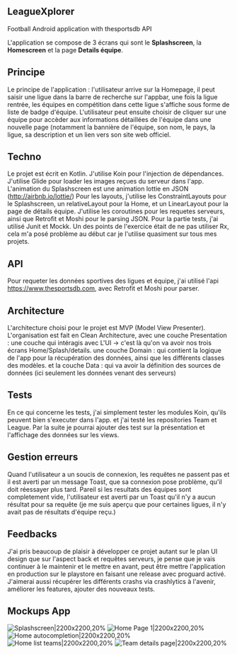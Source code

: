 ## LeagueXplorer
Football Android application with thesportsdb API 

L'application se compose de 3 écrans qui sont le **Splashscreen**, la **Homescreen** et la page **Details équipe**.
## Principe
Le principe de l'application : l'utilisateur arrive sur la Homepage, il peut saisir une ligue dans la barre de recherche sur l'appbar, une fois la ligue rentrée, les équipes en compétition dans cette ligue s'affiche sous forme de liste de badge d'équipe. L'utilisateur peut ensuite choisir de cliquer sur une équipe pour accèder aux informations détaillées de l'équipe dans une nouvelle page (notamment la bannière de l'équipe, son nom, le pays,
la ligue, sa description et un lien vers son site web officiel.

## Techno
Le projet est écrit en Kotlin. J'utilise Koin pour l'injection de dépendances.
J'utilise Glide pour loader les images reçues du serveur dans l'app. L'animation du Splashscreen est une animation lottie en JSON (http://airbnb.io/lottie/)
Pour les layouts, j'utilise les ConstraintLayouts pour le Splashscreen, un relativeLayout pour la Home, et un LinearLayout pour la page de détails équipe.
J'utilise les coroutines pour les requetes serveurs, ainsi que Retrofit et Moshi pour le parsing JSON.
Pour la partie tests, j'ai utilisé Junit et Mockk.
Un des points de l'exercice était de ne pas utiliser Rx, cela m'a posé problème au début car je l'utilise quasiment sur tous mes projets.

## API
Pour requeter les données sportives des ligues et équipe, j'ai utilisé l'api https://www.thesportsdb.com, avec Retrofit et Moshi pour parser.

## Architecture
L'architecture choisi pour le projet est MVP (Model View Presenter).
L'organisation est fait en Clean Architecture, avec une couche Presentation : une couche qui intéragis avec L'UI -> c'est là qu'on va avoir nos trois écrans Home/Splash/details.
une couche Domain : qui contient la logique de l'app pour la récupération des données, ainsi que les différents classes des modèles.
et la couche Data : qui va avoir la définition des sources de données (ici seulement les données venant des serveurs)

## Tests
En ce qui concerne les tests, j'ai simplement tester les modules Koin, qu'ils peuvent bien s'executer dans l'app.
et j'ai testé les repositories Team et League. Par la suite je pourrai ajouter des test sur la présentation et l'affichage des données sur les views.

## Gestion erreurs
Quand l'utilisateur a un soucis de connexion, les requêtes ne passent pas et il est averti par un message Toast, que sa connexion pose problème, qu'il doit réessayer plus tard.
Pareil si les resultats des équipes sont completement vide, l'utilisateur est averti par un Toast qu'il n'y a aucun résultat pour sa requête (je me suis aperçu que pour certaines ligues, il n'y avait pas de résultats d'équipe reçu.)

## Feedbacks
J'ai pris beaucoup de plaisir à développer ce projet autant sur le plan UI design que sur l'aspect back et requêtes serveurs, je pense que je vais continuer à le maintenir et le mettre en avant, peut être mettre l'application en production sur le playstore en faisant une release avec proguard activé.
J'aimerai aussi récupérer les différents crashs via crashlytics à l'avenir, améliorer les features, ajouter des nouveaux tests.

## Mockups App
![Splashscreen|2200x2200,20%](https://github.com/GuillaumeSeg/leaguexplorer/blob/master/documentation/mockup_1.png "Splashscreen")
![Home Page 1|2200x2200,20%](https://github.com/GuillaumeSeg/leaguexplorer/blob/master/documentation/mockup_2.png "Home Page 1")
![Home autocompletion|2200x2200,20%](https://github.com/GuillaumeSeg/leaguexplorer/blob/master/documentation/mockup_3.png "Home autocompletion")
![Home list teams|2200x2200,20%](https://github.com/GuillaumeSeg/leaguexplorer/blob/master/documentation/mockup_4.png "Home list teams")
![Team details page|2200x2200,20%](https://github.com/GuillaumeSeg/leaguexplorer/blob/master/documentation/mockup_5.png "Team details page")

